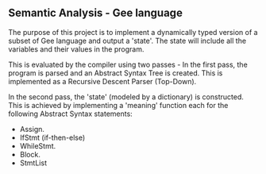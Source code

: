 ## Semantic Analysis - Gee language

The purpose of this project is to implement a dynamically typed version of a subset of Gee language and output a 'state'.
The state will include all the variables and their values in the program.

This is evaluated by the compiler using two passes - In the first pass, the program is parsed and an Abstract Syntax Tree is created. This is implemented as a Recursive Descent Parser (Top-Down).

In the second pass, the 'state' (modeled by a dictionary) is constructed. This is achieved by implementing a 'meaning' function each for the following Abstract Syntax statements:
* Assign.
* IfStmt (if-then-else)
* WhileStmt.
* Block.
* StmtList
